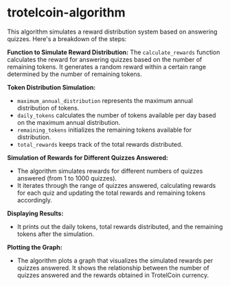 # trotelcoin-algorithm

This algorithm simulates a reward distribution system based on answering quizzes. Here's a breakdown of the steps:

**Function to Simulate Reward Distribution:** 
The `calculate_rewards` function calculates the reward for answering quizzes based on the number of remaining tokens. It generates a random reward within a certain range determined by the number of remaining tokens.

**Token Distribution Simulation:**
- `maximum_annual_distribution` represents the maximum annual distribution of tokens.
- `daily_tokens` calculates the number of tokens available per day based on the maximum annual distribution.
- `remaining_tokens` initializes the remaining tokens available for distribution.
- `total_rewards` keeps track of the total rewards distributed.

**Simulation of Rewards for Different Quizzes Answered:**
- The algorithm simulates rewards for different numbers of quizzes answered (from 1 to 1000 quizzes).
- It iterates through the range of quizzes answered, calculating rewards for each quiz and updating the total rewards and remaining tokens accordingly.

**Displaying Results:**
- It prints out the daily tokens, total rewards distributed, and the remaining tokens after the simulation.

**Plotting the Graph:**
- The algorithm plots a graph that visualizes the simulated rewards per quizzes answered. It shows the relationship between the number of quizzes answered and the rewards obtained in TrotelCoin currency.
